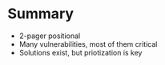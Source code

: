 # Summary

* 2-pager positional
* Many vulnerabilities, most of them critical
* Solutions exist, but priotization is key
